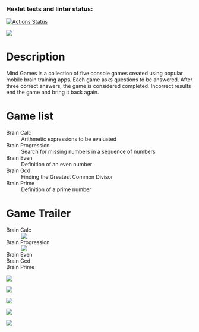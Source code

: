 ### Hexlet tests and linter status:
[![Actions Status](https://github.com/alekseevgr/frontend-project-lvl1/workflows/hexlet-check/badge.svg)](https://github.com/alekseevgr/frontend-project-lvl1/actions)

<p><a href="https://codeclimate.com/github/alekseevgr/frontend-project-lvl1/maintainability"><img src="https://api.codeclimate.com/v1/badges/ad37fa1ea5279b07d332/maintainability" /></a></p>

<h1> Description </h1>
<p>Mind Games is a collection of five console games created using popular mobile brain training apps. Each game asks questions to be answered. After three correct answers, the game is considered completed. Incorrect results end the game and bring it back again.</p>

<h1>Game list </h1>
<dl>
<dt> Brain Calc </dt>
<dd>Arithmetic expressions to be evaluated</dd>
<dt> Brain Progression </dt>
<dd>Search for missing numbers in a sequence of numbers</dd>
<dt> Brain Even </dt>
<dd>Definition of an even number</dd>
<dt> Brain Gcd </dt>
<dd>Finding the Greatest Common Divisor</dd>
<dt> Brain Prime </dt>
<dd>Definition of a prime number</dd>
</dl>

<h1> Game Trailer </h1>
<dl>
<dt>Brain Calc </dt>
<dd><a href="https://asciinema.org/a/VTQ7AKkynQFtKovNdk0BX02F3" target="_blank"><img src="https://asciinema.org/a/VTQ7AKkynQFtKovNdk0BX02F3.svg" /></a></dd>
<dt>Brain Progression</dt>
<dd><a href="https://asciinema.org/a/w0zbaD2bKbclFU82Z9Oqb55Zj" target="_blank"><img src="https://asciinema.org/a/w0zbaD2bKbclFU82Z9Oqb55Zj.svg" /></a></dd>
<dt>Brain Even</dt>
<dd></dd>
<dt>Brain Gcd</dt>
<dd></dd>
<dt>Brain Prime</dt>
<dd></dd>
</dl>
<a href="https://asciinema.org/a/fmHxARRDSUMqMl4S5zDAAEMW9" target="_blank"><img src="https://asciinema.org/a/fmHxARRDSUMqMl4S5zDAAEMW9.svg" /></a>

<a href="https://asciinema.org/a/33qQ4zFwrTtNoNIetKzcZQk5v" target="_blank"><img src="https://asciinema.org/a/33qQ4zFwrTtNoNIetKzcZQk5v.svg" /></a>

<a href="https://asciinema.org/a/do3FHYefFUIpdJ6MnKmtrLMlN" target="_blank"><img src="https://asciinema.org/a/do3FHYefFUIpdJ6MnKmtrLMlN.svg" /></a>

<a href="https://asciinema.org/a/IQBwH6sp7qqi7fOsuYHPM0f5x" target="_blank"><img src="https://asciinema.org/a/IQBwH6sp7qqi7fOsuYHPM0f5x.svg" /></a>

<a href="https://asciinema.org/a/qOw1wVT7n2ztQ1wuu1ZT98DQ9" target="_blank"><img src="https://asciinema.org/a/qOw1wVT7n2ztQ1wuu1ZT98DQ9.svg" /></a>
